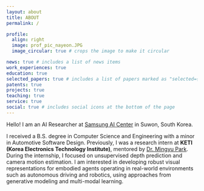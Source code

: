 ```yaml
---
layout: about
title: ABOUT
permalink: /

profile:
  align: right
  image: prof_pic_nayeon.JPG
  image_circular: true # crops the image to make it circular

news: true # includes a list of news items
work_experiences: true
education: true
selected_papers: true # includes a list of papers marked as "selected={true}"
patents: true
projects: true
teaching: true
service: true
social: true # includes social icons at the bottom of the page
---
```


Hello! I am an AI Researcher at [Samsung AI Center](https://www.sait.samsung.co.kr/saithome/main/main.do) in Suwon, South Korea.

I received a B.S. degree in Computer Science and Engineering with a minor in Automotive Software Design. Previously, I was a research intern at **KETI (Korea Electronics Technology Institute)**, mentored by [Dr. Mingyu Park](https://scholar.google.co.uk/citations?user=VUj1ZWoAAAAJ&hl=en). During the internship, I focused on unsupervised depth prediction and camera motion estimation.
I am interested in developing robust visual representations for embodied agents operating in real-world environments such as autonomous driving and robotics, using approaches from generative modeling and multi-modal learning.

